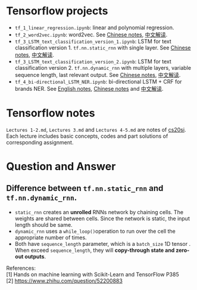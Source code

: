 # Tensorflow projects
- `tf_1_linear_regression.ipynb`: linear and polynomial regression.
- `tf_2_word2vec.ipynb`: word2vec. See [Chinese notes](http://url.cn/5PKmy7W), [中文解读](http://url.cn/5PKmy7W).
- `tf_3_LSTM_text_classification_version_1.ipynb`: LSTM for text classification version 1. `tf.nn.static_rnn` with single layer. See [Chinese notes](http://url.cn/5cLDOQI), [中文解读](http://url.cn/5cLDOQI).
- `tf_3_LSTM_text_classification_version_2.ipynb`: LSTM for text classification version 2. `tf.nn.dynamic_rnn` with multiple layers, variable sequence length, last relevant output. See [Chinese notes](http://url.cn/5w5VbaI), [中文解读](http://url.cn/5w5VbaI).
- `tf_4_bi-directional_LSTM_NER.ipynb`: bi-directional LSTM + CRF for brands NER. See [English notes](https://github.com/gaoisbest/NLP-Projects/blob/master/Sequence%20labeling%20-%20NER/README.md), [Chinese notes](http://url.cn/5fcC754) and [中文解读](http://url.cn/5fcC754).

# Tensorflow notes
`Lectures 1-2.md`, `Lectures 3.md` and `Lectures 4-5.md` are notes of [cs20si](http://web.stanford.edu/class/cs20si/). Each lecture includes basic concepts, codes and part solutions of corresponding assignment.

# Question and Answer
## Difference between `tf.nn.static_rnn` and `tf.nn.dynamic_rnn`.
- `static_rnn` creates an **unrolled** RNNs network by chaining cells. The weights are shared between cells. Since the network is static, the input length should be same.
- `dynamic_rnn` uses a `while_loop()`operation to run over the cell the appropriate number of times.
- Both have `sequence_length` parameter, which is a `batch_size` 1D tensor . When exceed `sequence_length`, they will **copy-through state and zero-out outputs**.

References:  
[1] Hands on machine learning with Scikit-Learn and TensorFlow P385  
[2] https://www.zhihu.com/question/52200883


